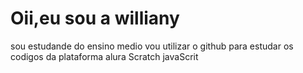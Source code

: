 # Oii,eu sou a williany
sou estudande do ensino medio
vou utilizar o github para estudar os codigos da plataforma alura
Scratch
javaScrit
